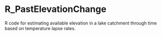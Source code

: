 # R_PastElevationChange
R code for estimating available elevation in a lake catchment through time based on temperature lapse rates.
